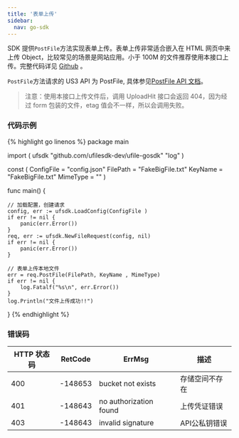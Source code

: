 ```yaml
---  
title: '表单上传'
sidebar:
  nav: go-sdk
---
```


SDK 提供`PostFile`方法实现表单上传。表单上传非常适合嵌入在 HTML 网页中来上传 Object，比较常见的场景是网站应用。小于 100M 的文件推荐使用本接口上传。完整代码详见 [Github](https://github.com/ufilesdk-dev/ufile-gosdk/blob/master/file.go) 。

`PostFile`方法请求的 US3 API 为 PostFile, 具体参见[PostFile API 文档](https://docs.ucloud.cn/api/ufile-api/post_file)。

> 注意：使用本接口上传文件后，调用 UploadHit 接口会返回 404，因为经过 form 包装的文件，etag 值会不一样，所以会调用失败。

### 代码示例

<div class="copyable" markdown="1">

{% highlight go linenos %}
package main

import (
	ufsdk "github.com/ufilesdk-dev/ufile-gosdk"
	"log"
)

const (
	ConfigFile = "config.json"
	FilePath = "FakeBigFile.txt" 
	KeyName = "FakeBigFile.txt" 
	MimeType = ""
)

func main() {

	// 加载配置，创建请求
	config, err := ufsdk.LoadConfig(ConfigFile )
	if err != nil {
		panic(err.Error())
	}
	req, err := ufsdk.NewFileRequest(config, nil)
	if err != nil {
		panic(err.Error())
	}

	// 表单上传本地文件
	err = req.PostFile(FilePath, KeyName , MimeType)
	if err != nil {
		log.Fatalf("%s\n", err.Error())
	}
	log.Println("文件上传成功!!")
}
{% endhighlight %}
</div>

### 错误码

| HTTP 状态码 | RetCode | ErrMsg                 | 描述                                |
| ----------- | ------- | ---------------------- | ----------------------------------- |
| 400         | -148653 | bucket not exists      | 存储空间不存在                      |
| 401         | -148643 | no authorization found | 上传凭证错误                        |
| 403         | -148643 | invalid signature      | API公私钥错误				       |
